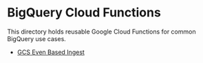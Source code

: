 # BigQuery Cloud Functions 
This directory holds reusable Google Cloud Functions for
common BigQuery use cases.

- [GCS Even Based Ingest](gcs_event_based_ingest/README.md)
